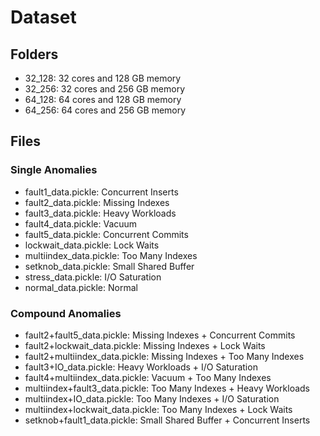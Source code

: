 # Dataset

## Folders
+ 32_128: 32 cores and 128 GB memory
+ 32_256: 32 cores and 256 GB memory
+ 64_128: 64 cores and 128 GB memory
+ 64_256: 64 cores and 256 GB memory

## Files

### Single Anomalies
+ fault1_data.pickle: Concurrent Inserts
+ fault2_data.pickle: Missing Indexes
+ fault3_data.pickle: Heavy Workloads
+ fault4_data.pickle: Vacuum
+ fault5_data.pickle: Concurrent Commits
+ lockwait_data.pickle: Lock Waits
+ multiindex_data.pickle: Too Many Indexes
+ setknob_data.pickle: Small Shared Buffer
+ stress_data.pickle: I/O Saturation
+ normal_data.pickle: Normal

### Compound Anomalies
+ fault2+fault5_data.pickle: Missing Indexes + Concurrent Commits
+ fault2+lockwait_data.pickle: Missing Indexes + Lock Waits
+ fault2+multiindex_data.pickle: Missing Indexes + Too Many Indexes
+ fault3+IO_data.pickle: Heavy Workloads + I/O Saturation
+ fault4+multiindex_data.pickle: Vacuum + Too Many Indexes
+ multiindex+fault3_data.pickle: Too Many Indexes + Heavy Workloads
+ multiindex+IO_data.pickle: Too Many Indexes + I/O Saturation
+ multiindex+lockwait_data.pickle: Too Many Indexes + Lock Waits
+ setknob+fault1_data.pickle: Small Shared Buffer + Concurrent Inserts

